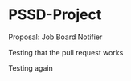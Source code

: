 # PSSD-Project

Proposal: Job Board Notifier







Testing that the pull request works



Testing again